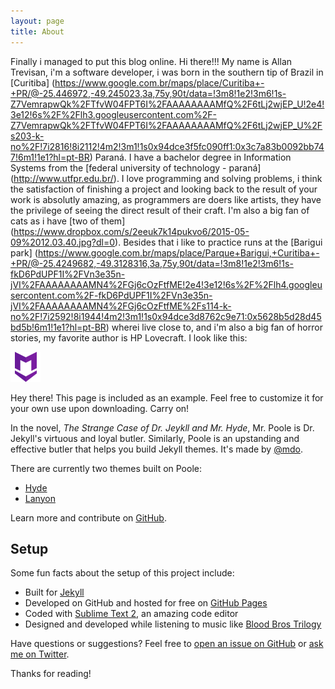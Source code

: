 ```yaml
---
layout: page
title: About
---
```


Finally i managed to put this blog online. Hi there!!! My name is Allan Trevisan, i'm a software developer, i was born in the southern tip of Brazil in [Curitiba] (https://www.google.com.br/maps/place/Curitiba+-+PR/@-25.446972,-49.245023,3a,75y,90t/data=!3m8!1e2!3m6!1s-Z7VemrapwQk%2FTfvW04FPT6I%2FAAAAAAAAMfQ%2F6tLj2wjEP_U!2e4!3e12!6s%2F%2Flh3.googleusercontent.com%2F-Z7VemrapwQk%2FTfvW04FPT6I%2FAAAAAAAAMfQ%2F6tLj2wjEP_U%2Fs203-k-no%2F!7i2816!8i2112!4m2!3m1!1s0x94dce3f5fc090ff1:0x3c7a83b0092bb747!6m1!1e1?hl=pt-BR) Paraná. I have a bachelor degree in Information Systems from the [federal university of technology - paraná] (http://www.utfpr.edu.br/). I love programming and solving problems, i think the satisfaction of finishing a project and looking back to the result of your work is absolutly amazing, as programmers are doers like artists, they have the privilege of seeing the direct result of their craft. I'm also a big fan of cats as i have [two of them] (https://www.dropbox.com/s/2eeuk7k14pukvo6/2015-05-09%2012.03.40.jpg?dl=0). Besides that i like to practice runs at the [Barigui park] (https://www.google.com.br/maps/place/Parque+Barigui,+Curitiba+-+PR/@-25.4249682,-49.3128316,3a,75y,90t/data=!3m8!1e2!3m6!1s-fkD6PdUPF1I%2FVn3e35n-jVI%2FAAAAAAAAMN4%2FGj6cOzFtfME!2e4!3e12!6s%2F%2Flh4.googleusercontent.com%2F-fkD6PdUPF1I%2FVn3e35n-jVI%2FAAAAAAAAMN4%2FGj6cOzFtfME%2Fs114-k-no%2F!7i2592!8i1944!4m2!3m1!1s0x94dce3d8762c9e71:0x5628b5d28d45bd5b!6m1!1e1?hl=pt-BR) wherei live close to, and i'm also a big fan of horror stories, my favorite author is HP Lovecraft. I look like this:

![alt text](https://github.com/adam-p/markdown-here/raw/master/src/common/images/icon48.png "Logo Title Text 1")

<p class="message">
  Hey there! This page is included as an example. Feel free to customize it for your own use upon downloading. Carry on!
</p>

In the novel, *The Strange Case of Dr. Jeykll and Mr. Hyde*, Mr. Poole is Dr. Jekyll's virtuous and loyal butler. Similarly, Poole is an upstanding and effective butler that helps you build Jekyll themes. It's made by [@mdo](https://twitter.com/mdo).

There are currently two themes built on Poole:

* [Hyde](http://hyde.getpoole.com)
* [Lanyon](http://lanyon.getpoole.com)

Learn more and contribute on [GitHub](https://github.com/poole).

## Setup

Some fun facts about the setup of this project include:

* Built for [Jekyll](http://jekyllrb.com)
* Developed on GitHub and hosted for free on [GitHub Pages](https://pages.github.com)
* Coded with [Sublime Text 2](http://sublimetext.com), an amazing code editor
* Designed and developed while listening to music like [Blood Bros Trilogy](https://soundcloud.com/maddecent/sets/blood-bros-series)

Have questions or suggestions? Feel free to [open an issue on GitHub](https://github.com/poole/issues/new) or [ask me on Twitter](https://twitter.com/mdo).

Thanks for reading!
